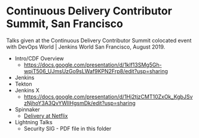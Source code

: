 # Continuous Delivery Contributor Summit, San Francisco 

Talks given at the Continuous Delivery Contributor Summit colocated event with DevOps World | Jenkins World San Francisco, August 2019. 

 * Intro/CDF Overview
     * https://docs.google.com/presentation/d/1klf13SMg5Gh-wpjT506_UJmsUzGo9sLWaf9KPN2Frp8/edit?usp=sharing
 * Jenkins
 * Tekton 
 * Jenkins X
     * https://docs.google.com/presentation/d/1Hj2tjzCMT10ZxOk_KgbJSvzNjhoY3A3QvYWIlHgsmDk/edit?usp=sharing 
 * Spinnaker
     * [Delivery at Netflix](https://docs.google.com/presentation/d/1fxgyu_pxTRGS-Z-DXb8LgA58Wtqyw-kKSrBu1FRyHVQ/edit?usp=sharing)
 * Lightning Talks
      * Security SIG - PDF file in this folder
